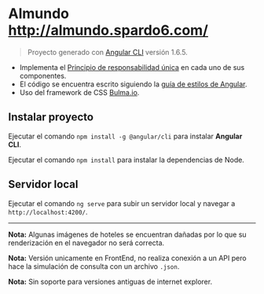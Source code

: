# Almundo http://almundo.spardo6.com/

> Proyecto generado con [Angular CLI](https://github.com/angular/angular-cli) versión 1.6.5.

* Implementa el [Principio de responsabilidad única](https://es.wikipedia.org/wiki/Principio_de_responsabilidad_%C3%BAnica) en cada uno de sus componentes.
* El código se encuentra escrito siguiendo la [guía de estilos de Angular](https://angular.io/guide/styleguide).
* Uso del framework de CSS [Bulma.io](https://bulma.io/).

## Instalar proyecto

Ejecutar el comando `npm install -g @angular/cli` para instalar **Angular CLI**.

Ejecutar el comando `npm install` para instalar la dependencias de Node.

## Servidor local

Ejecutar el comando `ng serve` para subir un servidor local y navegar a `http://localhost:4200/`.

---

**Nota:** Algunas imágenes de hoteles se encuentran dañadas por lo que su renderización en el navegador no será correcta.

**Nota:** Versión unicamente en FrontEnd, no realiza conexión a un API pero hace la simulación de consulta con un archivo `.json`.

**Nota:** Sin soporte para versiones antiguas de internet explorer.
